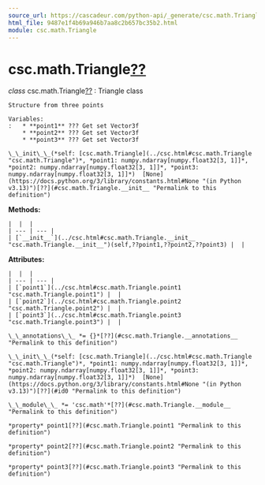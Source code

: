 ```yaml
---
source_url: https://cascadeur.com/python-api/_generate/csc.math.Triangle.html
html_file: 9487e1f4b69a946b7aa8c2b657bc35b2.html
module: csc.math.Triangle
---
```


# csc.math.Triangle[??](#csc-math-triangle "Permalink to this heading")

*class* csc.math.Triangle[??](#csc.math.Triangle "Permalink to this definition")
:   Triangle class

    Structure from three points

    Variables:
    :   * **point1** ??? Get set Vector3f
        * **point2** ??? Get set Vector3f
        * **point3** ??? Get set Vector3f

    \_\_init\_\_(*self: [csc.math.Triangle](../csc.html#csc.math.Triangle "csc.math.Triangle")*, *point1: numpy.ndarray[numpy.float32[3, 1]]*, *point2: numpy.ndarray[numpy.float32[3, 1]]*, *point3: numpy.ndarray[numpy.float32[3, 1]]*)  [None](https://docs.python.org/3/library/constants.html#None "(in Python v3.13)")[??](#csc.math.Triangle.__init__ "Permalink to this definition")

    
**Methods:**

    |  |  |
    | --- | --- |
    | [`__init__`](../csc.html#csc.math.Triangle.__init__ "csc.math.Triangle.__init__")(self,??point1,??point2,??point3) |  |

    
**Attributes:**

    |  |  |
    | --- | --- |
    | [`point1`](../csc.html#csc.math.Triangle.point1 "csc.math.Triangle.point1") |  |
    | [`point2`](../csc.html#csc.math.Triangle.point2 "csc.math.Triangle.point2") |  |
    | [`point3`](../csc.html#csc.math.Triangle.point3 "csc.math.Triangle.point3") |  |

    \_\_annotations\_\_ *= {}*[??](#csc.math.Triangle.__annotations__ "Permalink to this definition")

    \_\_init\_\_(*self: [csc.math.Triangle](../csc.html#csc.math.Triangle "csc.math.Triangle")*, *point1: numpy.ndarray[numpy.float32[3, 1]]*, *point2: numpy.ndarray[numpy.float32[3, 1]]*, *point3: numpy.ndarray[numpy.float32[3, 1]]*)  [None](https://docs.python.org/3/library/constants.html#None "(in Python v3.13)")[??](#id0 "Permalink to this definition")

    \_\_module\_\_ *= 'csc.math'*[??](#csc.math.Triangle.__module__ "Permalink to this definition")

    *property* point1[??](#csc.math.Triangle.point1 "Permalink to this definition")

    *property* point2[??](#csc.math.Triangle.point2 "Permalink to this definition")

    *property* point3[??](#csc.math.Triangle.point3 "Permalink to this definition")